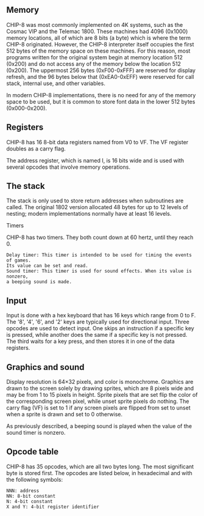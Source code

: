## Memory

CHIP-8 was most commonly implemented on 4K systems, such as the Cosmac VIP
and the Telemac 1800. These machines had 4096 (0x1000) memory locations,
all of which are 8 bits (a byte) which is where the term CHIP-8 originated.
However, the CHIP-8 interpreter itself occupies the first 512 bytes of the
memory space on these machines. For this reason, most programs written for
the original system begin at memory location 512 (0x200) and do not access
any of the memory below the location 512 (0x200). The uppermost 256 bytes
(0xF00-0xFFF) are reserved for display refresh, and the 96 bytes below that
(0xEA0-0xEFF) were reserved for call stack, internal use, and other variables.

In modern CHIP-8 implementations, there is no need for any of the memory space
to be used, but it is common to store font data in the lower 512 bytes
(0x000-0x200).

## Registers

CHIP-8 has 16 8-bit data registers named from V0 to VF. The VF register
doubles as a carry flag.

The address register, which is named I, is 16 bits wide and is used with
several opcodes that involve memory operations.

## The stack

The stack is only used to store return addresses when subroutines are called.
The original 1802 version allocated 48 bytes for up to 12 levels of nesting;
modern implementations normally have at least 16 levels.

Timers

CHIP-8 has two timers. They both count down at 60 hertz, until they reach 0.

    Delay timer: This timer is intended to be used for timing the events of games.
    Its value can be set and read.
    Sound timer: This timer is used for sound effects. When its value is nonzero,
    a beeping sound is made.

## Input

Input is done with a hex keyboard that has 16 keys which range from 0 to F.
The '8', '4', '6', and '2' keys are typically used for directional input.
Three opcodes are used to detect input. One skips an instruction if a specific
key is pressed, while another does the same if a specific key is not pressed.
The third waits for a key press, and then stores it in one of the data registers.

## Graphics and sound

Display resolution is 64×32 pixels, and color is monochrome. Graphics are drawn
to the screen solely by drawing sprites, which are 8 pixels wide and may be
from 1 to 15 pixels in height. Sprite pixels that are set flip the color of
the corresponding screen pixel, while unset sprite pixels do nothing.
The carry flag (VF) is set to 1 if any screen pixels are flipped from set to
unset when a sprite is drawn and set to 0 otherwise.

As previously described, a beeping sound is played when the value of the
sound timer is nonzero.

## Opcode table

CHIP-8 has 35 opcodes, which are all two bytes long. The most significant byte
is stored first. The opcodes are listed below, in hexadecimal and with the
following symbols:

    NNN: address
    NN: 8-bit constant
    N: 4-bit constant
    X and Y: 4-bit register identifier
